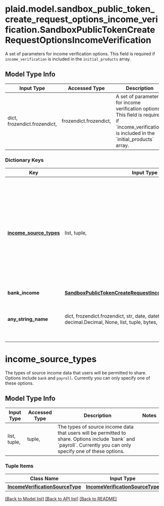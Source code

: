 # plaid.model.sandbox_public_token_create_request_options_income_verification.SandboxPublicTokenCreateRequestOptionsIncomeVerification

A set of parameters for income verification options. This field is required if `income_verification` is included in the `initial_products` array.

## Model Type Info
Input Type | Accessed Type | Description | Notes
------------ | ------------- | ------------- | -------------
dict, frozendict.frozendict,  | frozendict.frozendict,  | A set of parameters for income verification options. This field is required if &#x60;income_verification&#x60; is included in the &#x60;initial_products&#x60; array. | 

### Dictionary Keys
Key | Input Type | Accessed Type | Description | Notes
------------ | ------------- | ------------- | ------------- | -------------
**[income_source_types](#income_source_types)** | list, tuple,  | tuple,  | The types of source income data that users will be permitted to share. Options include &#x60;bank&#x60; and &#x60;payroll&#x60;. Currently you can only specify one of these options. | [optional] 
**bank_income** | [**SandboxPublicTokenCreateRequestIncomeVerificationBankIncome**](SandboxPublicTokenCreateRequestIncomeVerificationBankIncome.md) | [**SandboxPublicTokenCreateRequestIncomeVerificationBankIncome**](SandboxPublicTokenCreateRequestIncomeVerificationBankIncome.md) |  | [optional] 
**any_string_name** | dict, frozendict.frozendict, str, date, datetime, int, float, bool, decimal.Decimal, None, list, tuple, bytes, io.FileIO, io.BufferedReader | frozendict.frozendict, str, BoolClass, decimal.Decimal, NoneClass, tuple, bytes, FileIO | any string name can be used but the value must be the correct type | [optional]

# income_source_types

The types of source income data that users will be permitted to share. Options include `bank` and `payroll`. Currently you can only specify one of these options.

## Model Type Info
Input Type | Accessed Type | Description | Notes
------------ | ------------- | ------------- | -------------
list, tuple,  | tuple,  | The types of source income data that users will be permitted to share. Options include &#x60;bank&#x60; and &#x60;payroll&#x60;. Currently you can only specify one of these options. | 

### Tuple Items
Class Name | Input Type | Accessed Type | Description | Notes
------------- | ------------- | ------------- | ------------- | -------------
[**IncomeVerificationSourceType**](IncomeVerificationSourceType.md) | [**IncomeVerificationSourceType**](IncomeVerificationSourceType.md) | [**IncomeVerificationSourceType**](IncomeVerificationSourceType.md) |  | 

[[Back to Model list]](../../README.md#documentation-for-models) [[Back to API list]](../../README.md#documentation-for-api-endpoints) [[Back to README]](../../README.md)

